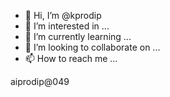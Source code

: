 - 👋 Hi, I’m @kprodip
- 👀 I’m interested in ...
- 🌱 I’m currently learning ...
- 💞️ I’m looking to collaborate on ...
- 📫 How to reach me ...

<!---
kprodip/kprodip is a ✨ special ✨ repository because its `README.md` (this file) appears on your GitHub profile.
You can click the Preview link to take a look at your changes.
--->aiprodip@049
